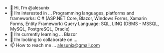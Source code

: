 - 👋 Hi, I’m @alesunix
- 👀 I’m interested in ... 
Programming languages, platforms and frameworks:
C # (ASP.NET Core, Blazor, Windows Forms, Xamarin Forms, Entity Framework)
Query Language: SQL, LINQ (DBMS - MSSQL, MySQL, PostgreSQL, Oracle)
- 🌱 I’m currently learning ... 
Blazor
- 💞️ I’m looking to collaborate on ...
- 📫 How to reach me ...
alesunix@gmail.com

<!---
alesunix/alesunix is a ✨ special ✨ repository because its `README.md` (this file) appears on your GitHub profile.
You can click the Preview link to take a look at your changes.
--->
